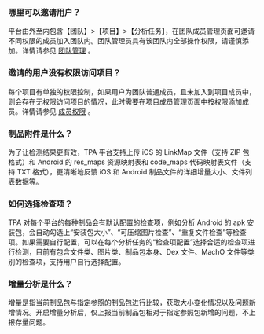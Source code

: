 ### 哪里可以邀请用户？[](id:question1)

平台由外至内包含【团队】>【项目】>【分析任务】，在团队成员管理页面可邀请不同权限的成员加入团队内。团队管理员具有该团队内全部操作权限，请谨慎添加。详情请参见  [团队管理](https://tpa.tencent.com/docs/zh/org_management/org_management.html) 。

### 邀请的用户没有权限访问项目？[](id:question2)

每个项目有单独的权限控制，如果用户为团队普通成员，且未加入到项目成员中，则会存在无权限访问项目的情况，此时需要在项目成员管理页面中按权限添加成员。详情请参见  [成员权限](https://tpa.tencent.com/docs/zh/org_management/authen.html) 。

### 制品附件是什么？[](id:question3)

为了让检测结果更有效，TPA 平台支持上传 iOS 的 LinkMap 文件（支持 ZIP 包格式）和 Android 的 res_maps 资源映射表和 code_maps 代码映射表文件（支持 TXT 格式），更清晰地反馈 iOS 和 Android 制品文件的详细增量大小、文件列表数据等。

### 如何选择检查项？[](id:question4)

TPA 对每个平台的每种制品会有默认配置的检查项，例如分析 Android 的 apk 安装包，会自动勾选上“安装包大小”、“可压缩图片检查”、“重复文件检查”等检查项。如果需要自行配置，可以在每个分析任务的“检查项配置”选择合适的检查项进行检测，目前有包含文件类、图片类、制品包本身、Dex 文件、MachO 文件等类别的检查项，支持用户自行选择配置。

### 增量分析是什么？[](id:question5)

增量是指当前制品包与指定参照的制品包进行比较，获取大小变化情况以及问题新增情况。开启增量分析后，仅上报当前制品包相对于指定参照包新增的问题，不上报存量问题。
